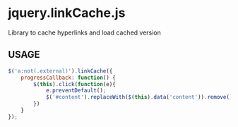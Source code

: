 jquery.linkCache.js
===================

Library to cache hyperlinks and load cached version

USAGE
-----
```js
$('a:not(.external)').linkCache({
	progressCallback: function() {
		$(this).click(function(e){
			e.preventDefault();
			$('#content').replaceWith($(this).data('content')).remove();
		})
	}
});
```
